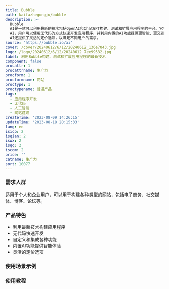 ```yaml
---
title: Bubble
path: kaifazhegongju/bubble
description: >-
  Bubble
  AI是一款可以利用最新的技术包括OpenAI和ChatGPT构建、测试和扩展应用程序的平台。它提供了一种简单而强大的方式来创建功能丰富的网站，并可以自定义和集成各种功能。通过Bubble
  AI，用户可以使用无代码的方式快速开发应用程序，并利用内置的AI功能提供更智能、更交互式的用户体验。Bubble
  AI还提供了灵活的定价选项，以满足不同用户的需求。
source: 'https://bubble.io/ai'
cover: /cover/20240612/6/12/20240612_136e7043.jpg
logo: /logo/20240612/6/12/20240612_7ee99532.jpg
label: 利用Bubble构建、测试和扩展应用程序的最新技术
component: false
procattr: 1
procattrname: 生产力
procform: 1
procformname: 网站
proctype: 1
proctypename: 普通产品
tags:
  - 应用程序开发
  - 无代码
  - 人工智能
  - 网站建设
createTime: '2023-08-09 14:26:15'
updateTime: '2023-08-18 20:15:33'
lang: en
isicp: 2
isqian: 2
iswx: 2
isqq: 2
iscom: 2
price: ''
catname: 生产力
sort: 10077
---
```




### 需求人群
适用于个人和企业用户，可以用于构建各种类型的网站，包括电子商务、社交媒体、博客、论坛等。

### 产品特色
- 利用最新技术构建应用程序
- 无代码快速开发
- 自定义和集成各种功能
- 内置AI功能提供智能体验
- 灵活的定价选项

### 使用场景示例


### 使用教程


  

